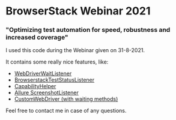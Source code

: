 # BrowserStack Webinar 2021
### "Optimizing test automation for speed, robustness and increased coverage"

I used this code during the Webinar given on 31-8-2021.

It contains some really nice features, like:
- [WebDriverWaitListener](../master/src/main/java/com/browserstack/listeners/WebDriverWaitListener.java)
- [BrowserstackTestStatusListener](../master/src/test/java/com/browserstack/utils/BrowserstackTestStatusListener.java)
- [CapabilityHelper](../master/src/test/java/test/com/browserstack/utils/CapabilityHelper.java)
- [Allure ScreenshotListener](../master/src/test/java/com/browserstack/utils/ScreenshotListener.java)
- [CustomWebDriver (with waiting methods)](../master/src/main/java/com/browserstack/webdriver/CustomWebDriver.java)

Feel free to contact me in case of any questions.